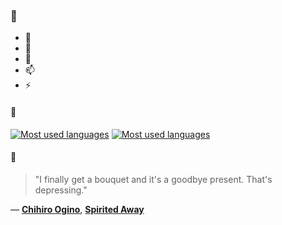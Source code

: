 ### 👋

- 🔭
- 🌱
- 💬
- 📫
- ⚡

#### 🧏

[![Most used languages](https://github-readme-stats-aynah.vercel.app/api/top-langs/?username=aynh&theme=solarized-dark&langs_count=6&layout=compact&hide_title=true)](https://github.com/anuraghazra/github-readme-stats#gh-dark-mode-only)
[![Most used languages](https://github-readme-stats-aynah.vercel.app/api/top-langs/?username=aynh&theme=solarized-light&langs_count=6&layout=compact&hide_title=true)](https://github.com/anuraghazra/github-readme-stats#gh-light-mode-only)

#### 💬

> "I finally get a bouquet and it's a goodbye present. That's depressing."

&mdash; [**Chihiro Ogino**](https://myanimelist.net/character.php?q=Chihiro%20Ogino&cat=character), [**Spirited Away**](https://myanimelist.net/search/all?q=Spirited%20Away&cat=all)
